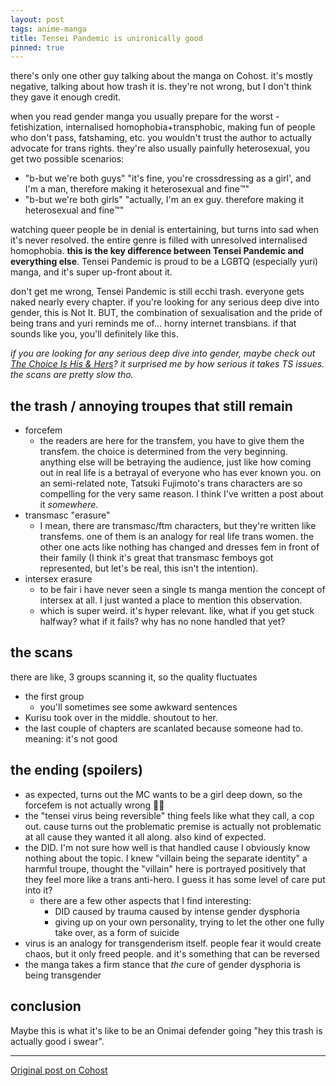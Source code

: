 ```yaml
---
layout: post
tags: anime-manga
title: Tensei Pandemic is unironically good
pinned: true
---
```


there's only one other guy talking about the manga on Cohost. it's mostly negative, talking about how trash it is. they're not wrong, but I don't think they gave it enough credit.

when you read gender manga you usually prepare for the worst - fetishization, internalised homophobia+transphobic, making fun of people who don't pass, fatshaming, etc. you wouldn't trust the author to actually advocate for trans rights. they're also usually painfully heterosexual, you get two possible scenarios:
- "b-but we're both guys" "it's fine, you're crossdressing as a girl', and I'm a man, therefore making it heterosexual and fine™️"
- "b-but we're both girls" "actually, I'm an ex guy. therefore making it heterosexual and fine™️"

watching queer people be in denial is entertaining, but turns into sad when it's never resolved. the entire genre is filled with unresolved internalised homophobia. **​this is the key difference between Tensei Pandemic and everything else**. Tensei Pandemic is proud to be a LGBTQ (especially yuri) manga, and it's super up-front about it.

don't get me wrong, Tensei Pandemic is still ecchi trash. everyone gets naked nearly every chapter. if you're looking for any serious deep dive into gender, this is Not It. BUT, the combination of sexualisation and the pride of being trans and yuri reminds me of... horny internet transbians. if that sounds like you, you'll definitely like this.

_if you are looking for any serious deep dive into gender, maybe check out [The Choice Is His & Hers](https://mangadex.org/title/c3557b1c-7523-4de1-9670-cce10f5166d6/kare-to-kanojo-no-sentaku)? it surprised me by how serious it takes TS issues. the scans are pretty slow tho._

## the trash / annoying troupes that still remain
- forcefem
  - the readers are here for the transfem, you have to give them the transfem. the choice is determined from the very beginning. anything else will be betraying the audience, just like how coming out in real life is a betrayal of everyone who has ever known you. on an semi-related note, Tatsuki Fujimoto's trans characters are so compelling for the very same reason. I think I've written a post about it _somewhere_.
- transmasc "erasure"
  - I mean, there are transmasc/ftm characters, but they're written like transfems. ​one of them is an analogy for real life trans women. the other one acts like nothing has changed and dresses fem in front of their family (I think it's great that transmasc femboys got represented, but let's be real, this isn't the intention).
- intersex erasure
  - to be fair i have never seen a single ts manga mention the concept of intersex at all. I just wanted a place to mention this observation.
  - which is super weird. it's hyper relevant. like, ​what if you get stuck halfway? what if it fails? why has no none handled that yet?

## the scans
there are like, 3 groups scanning it, so the quality fluctuates
- the first group
  - you'll sometimes see some awkward sentences
- Kurisu took over in the middle. shoutout to her.
- the last couple of chapters are scanlated because someone had to. meaning: it's not good

## the ending (spoilers)
- as expected, turns out the MC wants to be a girl deep down, so the forcefem is not actually wrong 👍🏻
- the "tensei virus being reversible" thing feels like what they call, a cop out. cause turns out the problematic premise is actually not problematic at all cause they wanted it all along. also kind of expected.
- the DID. I'm not sure how well is that handled cause I obviously know nothing about the topic. I knew "villain being the separate identity" a harmful troupe, thought the "villain" here is portrayed positively that they feel more like a trans anti-hero. I guess it has some level of care put into it?
  - there are a few other aspects that I find interesting:
    - DID caused by trauma caused by intense gender dysphoria
    - giving up on your own personality, trying to let the other one fully take over, as a form of suicide
- virus is an analogy for transgenderism itself. people fear it would create chaos, but it only freed people. and it's something that can be reversed
- the manga takes a firm stance that _the_ cure of gender dysphoria is being transgender

## conclusion
Maybe this is what it's like to be an Onimai defender going "hey this trash is actually good i swear".

---

[Original post on Cohost](https://cohost.org/meow-d/post/7807218-tensei-pandemic-is-u)
